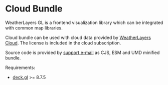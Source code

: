 # Cloud Bundle

WeatherLayers GL is a frontend visualization library which can be integrated with common map libraries.

Cloud bundle can be used with cloud data provided by [WeatherLayers Cloud](../../weatherlayers-cloud/). The license is included in the cloud subscription.

Source code is provided by [support e-mail](https://weatherlayers.com/) as CJS, ESM and UMD minified bundle.

Requirements:

* [deck.gl](https://deck.gl) >= 8.7.5
